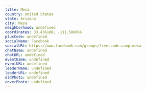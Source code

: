 ```yaml
---
title: Mesa
country: United States
state: Arizona
city: Mesa
neighborhood: undefined
coordinates: 33.436188, -111.586066
plusCode: undefined
socialName: Facebook
socialURL: https://www.facebook.com/groups/free.code.camp.mesa
chatName: undefined
chatURL: undefined
eventName: undefined
eventURL: undefined
leaderName: undefined
leaderURL: undefined
oldPhoto: undefined
coverPhoto: undefined
---
```


